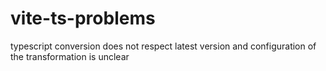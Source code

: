 # vite-ts-problems
typescript conversion does not respect latest version and configuration of the transformation is unclear
